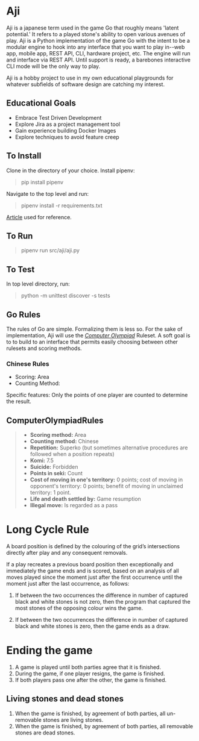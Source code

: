 # Aji
Aji is a japanese term used in the game Go that roughly means 'latent potential.'  It refers to a played stone's ability to open various avenues of play. Aji is a Python implementation of the game Go with the intent to be a modular engine to hook into any interface that you want to play in--web app, mobile app, REST API, CLI, hardware project, etc.  The engine will run and interface via REST API.  Until support is ready, a barebones interactive CLI mode will be the only way to play.

Aji is a hobby project to use in my own educational playgrounds for whatever subfields of software design are catching my interest.

## Educational Goals
* Embrace Test Driven Development
* Explore Jira as a project management tool
* Gain experience building Docker Images
* Explore techniques to avoid feature creep

## To Install
Clone in the directory of your choice. Install pipenv:
> pip install pipenv

Navigate to the top level and run:
> pipenv install -r requirements.txt

[Article](https://docs.python-guide.org/dev/virtualenvs/) used for reference.

## To Run
> pipenv run src/aji/aji.py

## To Test
In top level directory, run:
> python -m unittest discover -s tests

## Go Rules
The rules of Go are simple.  Formalizing them is less so.  For the sake of implementation, Aji will use the *[Computer Olympiad](https://en.wikipedia.org/wiki/Computer_Olympiad)* Ruleset.  A soft goal is to to build to an interface that permits easily choosing between other rulesets and scoring methods.

### Chinese Rules
- Scoring: Area
- Counting Method:

Specific features:
    Only the points of one player are counted to determine the result. 

## ComputerOlympiadRules

> * **Scoring method:** Area
> * **Counting method:** Chinese
> * **Repetition:** Superko (but sometimes alternative procedures are followed when a position repeats)
> * **Komi:** 7.5
> * **Suicide:** Forbidden
> * **Points in seki:** Count
> * **Cost of moving in one's territory:** 0 points; cost of moving in opponent's territory: 0 points; benefit of moving in unclaimed territory: 1 point.
> * **Life and death settled by:** Game resumption
> * **Illegal move:** Is regarded as a pass 

# Long Cycle Rule
A board position is defined by the colouring of the grid’s intersections directly after play and any consequent removals.

If a play recreates a previous board position then exceptionally and immediately the game ends and is scored, based on an analysis of all moves played since the moment just after the first occurrence until the moment just after the last occurrence, as follows:

1. If between the two occurrences the difference in number of captured black and white stones is not zero, then the program that captured the most stones of the opposing colour wins the game.

2. If between the two occurrences the difference in number of captured black and white stones is zero, then the game ends as a draw. 

# Ending the game
1.  A game is played until both parties agree that it is finished.
2.  During  the  game,  if  one  player  resigns,  the  game is finished. 
3.  If both players pass one after the other, the game is finished.

## Living stones and dead stones
1. When the game is finished, by agreement of both parties, all un-removable stones are living stones.
2. When the game is finished, by agreement of both parties, all removable stones are dead stones.